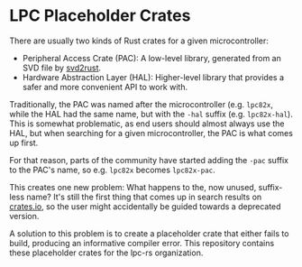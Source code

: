 # LPC Placeholder Crates

There are usually two kinds of Rust crates for a given microcontroller:

- Peripheral Access Crate (PAC): A low-level library, generated from an SVD file by [svd2rust](https://github.com/rust-embedded/svd2rust).
- Hardware Abstraction Layer (HAL): Higher-level library that provides a safer and more convenient API to work with.

Traditionally, the PAC was named after the microcontroller (e.g. `lpc82x`, while the HAL had the same name, but with the `-hal` suffix (e.g. `lpc82x-hal`). This is somewhat problematic, as end users should almost always use the HAL, but when searching for a given microcontroller, the PAC is what comes up first.

For that reason, parts of the community have started adding the `-pac` suffix to the PAC's name, so e.g. `lpc82x` becomes `lpc82x-pac`.

This creates one new problem: What happens to the, now unused, suffix-less name? It's still the first thing that comes up in search results on [crates.io](https://crates.io/), so the user might accidentally be guided towards a deprecated version.

A solution to this problem is to create a placeholder crate that either fails to build, producing an informative compiler error. This repository contains these placeholder crates for the lpc-rs organization.
